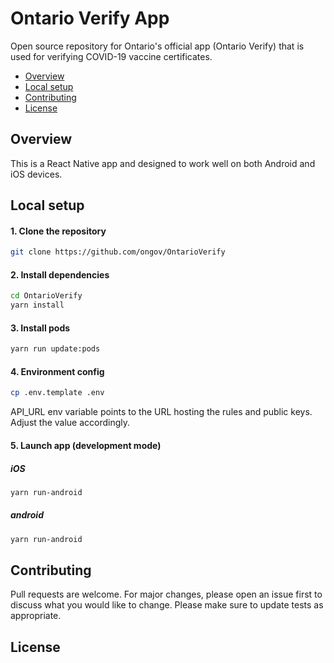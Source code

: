 # Ontario Verify App

Open source repository for Ontario's official app (Ontario Verify) that is used for verifying COVID-19 vaccine certificates.
- [Overview](#overview)
- [Local setup](#local-setup)
- [Contributing](#contributing)
- [License](#license)

## Overview
This is a React Native app and designed to work well on both Android and iOS devices. 

## Local setup
#### 1. Clone the repository
```bash
git clone https://github.com/ongov/OntarioVerify
```

#### 2. Install dependencies
```bash
cd OntarioVerify
yarn install
```

#### 3. Install pods
```bash
yarn run update:pods
```

#### 4. Environment config
```bash
cp .env.template .env
```
API_URL env variable points to the URL hosting the rules and public keys. Adjust the value accordingly.

#### 5. Launch app (development mode)
##### iOS
```bash
yarn run-android
```
##### android
```bash
yarn run-android
```

##  Contributing
Pull requests are welcome. For major changes, please open an issue first to discuss what you would like to change.
Please make sure to update tests as appropriate.

##  License
